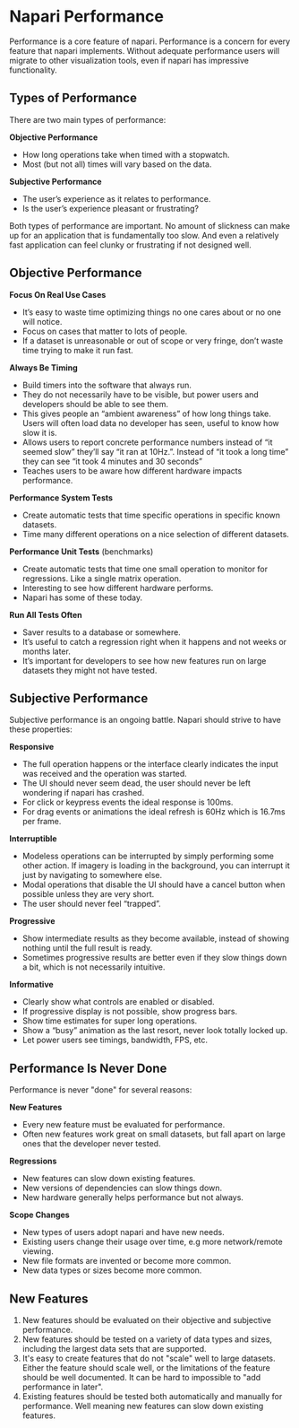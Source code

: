 # Napari Performance

Performance is a core feature of napari. Performance is a concern for every
feature that napari implements. Without adequate performance users will migrate
to other visualization tools, even if napari has impressive functionality.

## Types of Performance

There are two main types of performance:

**Objective Performance**
* How long operations take when timed with a stopwatch.
* Most (but not all) times will vary based on the data.

**Subjective Performance**
* The user’s experience as it relates to performance.
* Is the user’s experience pleasant or frustrating?

Both types of performance are important. No amount of slickness can make up for
an application that is fundamentally too slow. And even a relatively fast
application can feel clunky or frustrating if not designed well.

## Objective Performance

**Focus On Real Use Cases**

* It’s easy to waste time optimizing things no one cares about or no one will
  notice.
* Focus on cases that matter to lots of people.
* If a dataset is unreasonable or out of scope or very fringe, don’t waste time
  trying to make it run fast.

**Always Be Timing**
* Build timers into the software that always run.
* They do not necessarily have to be visible, but power users and developers
  should be able to see them.
* This gives people an “ambient awareness” of how long things take. Users will
  often load data no developer has seen, useful to know how slow it is.
* Allows users to report concrete performance numbers instead of “it seemed
  slow” they’ll say “it ran at 10Hz.”. Instead of “it took a long time” they can
  see “it took 4 minutes and 30 seconds”
* Teaches users to be aware how different hardware impacts performance.

**Performance System Tests**
* Create automatic tests that time specific operations in specific known datasets.
* Time many different operations on a nice selection of different datasets.

**Performance Unit Tests** (benchmarks)
* Create automatic tests that time one small operation to monitor for
  regressions. Like a single matrix operation.
* Interesting to see how different hardware performs.
* Napari has some of these today.

**Run All Tests Often**
* Saver results to a database or somewhere.
* It’s useful to catch a regression right when it happens and not weeks or
  months later.
* It’s important for developers to see how new features run on large datasets
  they might not have tested.

## Subjective Performance

Subjective performance is an ongoing battle. Napari should strive to have these properties:

**Responsive**
* The full operation happens or the interface clearly indicates the input was
  received and the operation was started.
* The UI should never seem dead, the user should never be left wondering if
  napari has crashed.
* For click or keypress events the ideal response is 100ms.
* For drag events or animations the ideal refresh is 60Hz which is 16.7ms per
  frame.

**Interruptible**
* Modeless operations can be interrupted by simply performing some other action.
  If imagery is loading in the background, you can interrupt it just by
  navigating to somewhere else.
* Modal operations that disable the UI should have a cancel button when possible
  unless they are very short.
* The user should never feel “trapped”.

**Progressive**
* Show intermediate results as they become available, instead of showing nothing
  until the full result is ready.
* Sometimes progressive results are better even if they slow things down a bit,
  which is not necessarily intuitive.

**Informative**
* Clearly show what controls are enabled or disabled.
* If progressive display is not possible, show progress bars.
* Show time estimates for super long operations.
* Show a “busy” animation as the last resort, never look totally locked up.
* Let power users see timings, bandwidth, FPS, etc.

## Performance Is Never Done

Performance is never "done" for several reasons:

**New Features**

* Every new feature must be evaluated for performance.
* Often new features work great on small datasets, but fall apart on large ones
  that the developer never tested.

**Regressions** 

* New features can slow down existing features.
* New versions of dependencies can slow things down.
* New hardware generally helps performance but not always.

**Scope Changes**

* New types of users adopt napari and have new needs.
* Existing users change their usage over time, e.g more network/remote viewing.
* New file formats are invented or become more common.
* New data types or sizes become more common.

## New Features

1. New features should be evaluated on their objective and subjective
   performance.
1. New features should be tested on a variety of data types and sizes, including
   the largest data sets that are supported.
1. It's easy to create features that do not "scale" well to large datasets.
   Either the feature should scale well, or the limitations of the feature
   should be well documented. It can be hard to impossible to "add performance
   in later".
1. Existing features should be tested both automatically and manually for
   performance. Well meaning new features can slow down existing features.
